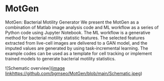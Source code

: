 # MotGen
MotGen: Bacterial Motility Generator 
We present the MotGen as a combination of Matlab image analysis code and ML workflow as a series of Python code using Jupyter Notebook. The ML workflow is a generative method for bacterial motility statistic features. The selected features extracted from live-cell images are delivered to a GAN model, and the imputed values are generated by using task-incremental learning. The example codes can be used as a template for cell tracking or implement trained models to generate bacterial motility statistics. 

![Schematic overview]([image link](https://github.com/bgmseo/MotGen/blob/main/Schematic.jpeg)https://github.com/bgmseo/MotGen/blob/main/Schematic.jpeg)
